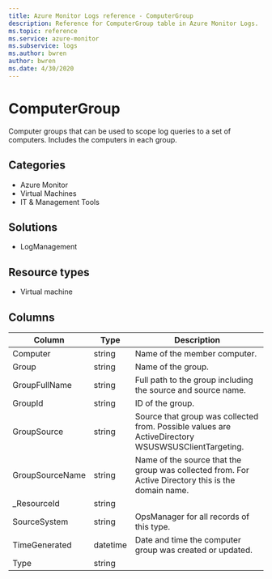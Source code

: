 ```yaml
---
title: Azure Monitor Logs reference - ComputerGroup
description: Reference for ComputerGroup table in Azure Monitor Logs.
ms.topic: reference
ms.service: azure-monitor
ms.subservice: logs
ms.author: bwren
author: bwren
ms.date: 4/30/2020
---
```


# ComputerGroup

 Computer groups that can be used to scope log queries to a set of computers. Includes the computers in each group.

## Categories

- Azure Monitor
- Virtual Machines
- IT & Management Tools
## Solutions

- LogManagement
## Resource types

- Virtual machine




## Columns

|Column|Type|Description|
|---|---|---|
|Computer|string|Name of the member computer.|
|Group|string|Name of the group.|
|GroupFullName|string|Full path to the group including the source and source name.|
|GroupId|string|ID of the group.|
|GroupSource|string|Source that group was collected from. Possible values are ActiveDirectory WSUSWSUSClientTargeting.|
|GroupSourceName|string|Name of the source that the group was collected from. For Active Directory this is the domain name.|
|_ResourceId|string||
|SourceSystem|string|OpsManager for all records of this type.|
|TimeGenerated|datetime|Date and time the computer group was created or updated.|
|Type|string||
